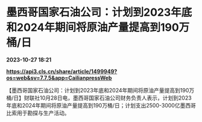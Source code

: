 # 墨西哥国家石油公司：计划到2023年底和2024年期间将原油产量提高到190万桶/日

**2023-10-27 18:21**

**https://api3.cls.cn/share/article/1499949?os=web&sv=7.7.5&app=CailianpressWeb**

【墨西哥国家石油公司：计划到2023年底和2024年期间将原油产量提高到190万桶/日】财联社10月28日电，墨西哥国家石油公司财务负责人表示，计划到2023年底和2024年期间将原油产量提高到190万桶/日；计划支出2500-3000亿墨西哥比索用于勘探与生产活动。